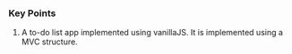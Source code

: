 ### Key Points

1. A to-do list app implemented using vanillaJS. It is implemented using a MVC structure.